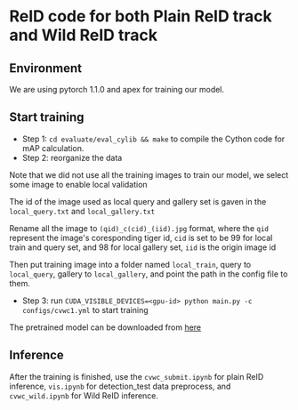 # ReID code for both Plain ReID track and Wild ReID track

## Environment

We are using pytorch 1.1.0 and apex for training our model.

## Start training

- Step 1: `cd evaluate/eval_cylib && make` to compile the Cython code for mAP calculation.
- Step 2: reorganize the data

Note that we did not use all the training images to train our model, we select some image to enable local validation

The id of the image used as local query and gallery set is gaven in the `local_query.txt` and `local_gallery.txt`

Rename all the image to `(qid)_c(cid)_(iid).jpg` format, where the `qid` represent the image's coresponding tiger id,
`cid` is set to be 99 for local train and query set, and 98 for local gallery set, `iid` is the origin image id 

Then put training image into a folder named `local_train`, query to `local_query`, gallery to `local_gallery`, 
and point the path in the config file to them.

- Step 3: run `CUDA_VISIBLE_DEVICES=<gpu-id> python main.py -c configs/cvwc1.yml` to start training

The pretrained model can be downloaded from [here]()

## Inference

After the training is finished, use the `cvwc_submit.ipynb` for plain ReID inference, `vis.ipynb` for detection_test data
preprocess, and `cvwc_wild.ipynb` for Wild ReID inference.

